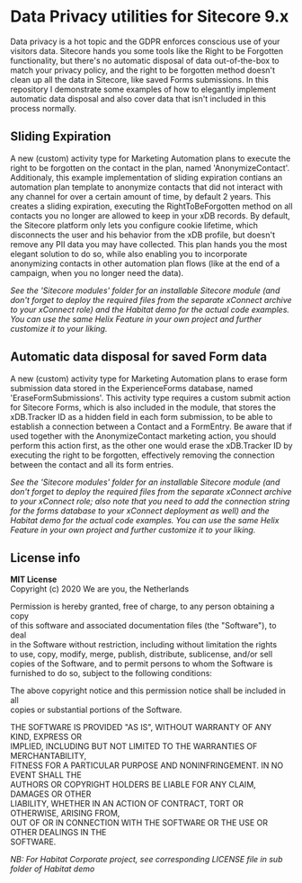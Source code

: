 # Data Privacy utilities for Sitecore 9.x

Data privacy is a hot topic and the GDPR enforces conscious use of your visitors data. Sitecore hands you some tools like the Right to be Forgotten functionality, but there's no automatic disposal of data out-of-the-box to match your privacy policy, and the right to be forgotten method doesn't clean up all the data in Sitecore, like saved Forms submissions. In this repository I demonstrate some examples of how to elegantly implement automatic data disposal and also cover data that isn't included in this process normally.

## Sliding Expiration
A new (custom) activity type for Marketing Automation plans to execute the right to be forgotten on the contact in the plan, named 'AnonymizeContact'. Additionaly, this example implementation of sliding expiration contians an automation plan template to anonymize contacts that did not interact with any channel for over a certain amount of time, by default 2 years. This creates a sliding expiration, executing the RightToBeForgotten method on all contacts you no longer are allowed to keep in your xDB records. By default, the Sitecore platform only lets you configure cookie lifetime, which disconnects the user and his behavior from the xDB profile, but doesn't remove any PII data you may have collected. This plan hands you the most elegant solution to do so, while also enabling you to incorporate anonymizing contacts in other automation plan flows (like at the end of a campaign, when you no longer need the data).

_See the 'Sitecore modules' folder for an installable Sitecore module (and don't forget to deploy the required files from the separate xConnect archive to your xConnect role) and the Habitat demo for the actual code examples. You can use the same Helix Feature in your own project and further customize it to your liking._

## Automatic data disposal for saved Form data
A new (custom) activity type for Marketing Automation plans to erase form submission data stored in the ExperienceForms database, named 'EraseFormSubmissions'. This activity type requires a custom submit action for Sitecore Forms, which is also included in the module, that stores the xDB.Tracker ID as a hidden field in each form submission, to be able to establish a connection between a Contact and a FormEntry. Be aware that if used together with the AnonymizeContact marketing action, you should perform this action first, as the other one would erase the xDB.Tracker ID by executing the right to be forgotten, effectively removing the connection between the contact and all its form entries.

_See the 'Sitecore modules' folder for an installable Sitecore module (and don't forget to deploy the required files from the separate xConnect archive to your xConnect role; also note that you need to add the connection string for the forms database to your xConnect deployment as well) and the Habitat demo for the actual code examples. You can use the same Helix Feature in your own project and further customize it to your liking._

## License info
**MIT License**\
Copyright (c) 2020 We are you, the Netherlands

Permission is hereby granted, free of charge, to any person obtaining a copy\
of this software and associated documentation files (the "Software"), to deal\
in the Software without restriction, including without limitation the rights\
to use, copy, modify, merge, publish, distribute, sublicense, and/or sell\
copies of the Software, and to permit persons to whom the Software is\
furnished to do so, subject to the following conditions:

The above copyright notice and this permission notice shall be included in all\
copies or substantial portions of the Software.

THE SOFTWARE IS PROVIDED "AS IS", WITHOUT WARRANTY OF ANY KIND, EXPRESS OR\
IMPLIED, INCLUDING BUT NOT LIMITED TO THE WARRANTIES OF MERCHANTABILITY,\
FITNESS FOR A PARTICULAR PURPOSE AND NONINFRINGEMENT. IN NO EVENT SHALL THE\
AUTHORS OR COPYRIGHT HOLDERS BE LIABLE FOR ANY CLAIM, DAMAGES OR OTHER\
LIABILITY, WHETHER IN AN ACTION OF CONTRACT, TORT OR OTHERWISE, ARISING FROM,\
OUT OF OR IN CONNECTION WITH THE SOFTWARE OR THE USE OR OTHER DEALINGS IN THE\
SOFTWARE.

_NB: For Habitat Corporate project, see corresponding LICENSE file in sub folder of Habitat demo_
